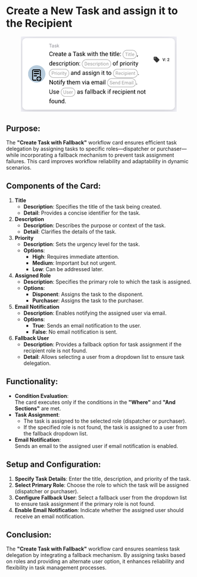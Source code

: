 # Create a New Task and assign it to the Recipient

<figure><img src="../../../../.gitbook/assets/image (288).png" alt="" width="563"><figcaption></figcaption></figure>

## **Purpose:**

The **"Create Task with Fallback"** workflow card ensures efficient task delegation by assigning tasks to specific roles—dispatcher or purchaser—while incorporating a fallback mechanism to prevent task assignment failures. This card improves workflow reliability and adaptability in dynamic scenarios.

## **Components of the Card:**

1. **Title**
   * **Description**: Specifies the title of the task being created.
   * **Detail**: Provides a concise identifier for the task.
2. **Description**
   * **Description**: Describes the purpose or context of the task.
   * **Detail**: Clarifies the details of the task.
3. **Priority**
   * **Description**: Sets the urgency level for the task.
   * **Options**:
     * **High**: Requires immediate attention.
     * **Medium**: Important but not urgent.
     * **Low**: Can be addressed later.
4. **Assigned Role**
   * **Description**: Specifies the primary role to which the task is assigned.
   * **Options**:
     * **Disponent**: Assigns the task to the disponent.
     * **Purchaser**: Assigns the task to the purchaser.
5. **Email Notification**
   * **Description**: Enables notifying the assigned user via email.
   * **Options**:
     * **True**: Sends an email notification to the user.
     * **False**: No email notification is sent.
6. **Fallback User**
   * **Description**: Provides a fallback option for task assignment if the recipient role is not found.
   * **Detail**: Allows selecting a user from a dropdown list to ensure task delegation.

## **Functionality:**

* **Condition Evaluation**:\
  The card executes only if the conditions in the **"Where"** and **"And Sections"** are met.
* **Task Assignment**:
  * The task is assigned to the selected role (dispatcher or purchaser).
  * If the specified role is not found, the task is assigned to a user from the fallback dropdown list.
* **Email Notification**:\
  Sends an email to the assigned user if email notification is enabled.

## **Setup and Configuration:**

1. **Specify Task Details**: Enter the title, description, and priority of the task.
2. **Select Primary Role**: Choose the role to which the task will be assigned (dispatcher or purchaser).
3. **Configure Fallback User**: Select a fallback user from the dropdown list to ensure task assignment if the primary role is not found.
4. **Enable Email Notification**: Indicate whether the assigned user should receive an email notification.

## **Conclusion:**

The **"Create Task with Fallback"** workflow card ensures seamless task delegation by integrating a fallback mechanism. By assigning tasks based on roles and providing an alternate user option, it enhances reliability and flexibility in task management processes.
